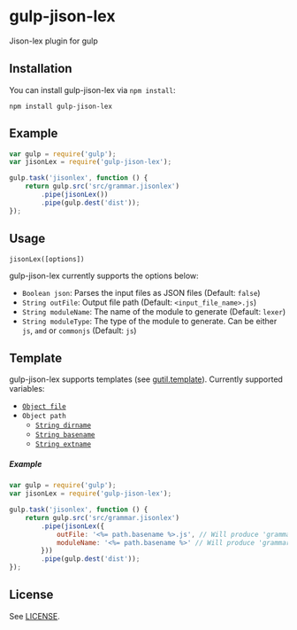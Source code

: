 gulp-jison-lex
==============

Jison-lex plugin for gulp


Installation
------------

You can install gulp-jison-lex via `npm install`:

`npm install gulp-jison-lex`


Example
-------

```javascript
var gulp = require('gulp');
var jisonLex = require('gulp-jison-lex');

gulp.task('jisonlex', function () {
    return gulp.src('src/grammar.jisonlex')
        .pipe(jisonLex())
        .pipe(gulp.dest('dist'));
});
```


Usage
-----

`jisonLex([options])`

gulp-jison-lex currently supports the options below:
 * `Boolean json`: Parses the input files as JSON files (Default: `false`)
 * `String outFile`: Output file path (Default: `<input_file_name>.js`)
 * `String moduleName`: The name of the module to generate (Default: `lexer`)
 * `String moduleType`: The type of the module to generate. Can be either `js`, `amd` or `commonjs` (Default: `js`)

Template
--------

gulp-jison-lex supports templates (see [gutil.template](https://github.com/gulpjs/gulp-util#templatestring-data)).
Currently supported variables:

 * [`Object file`](https://github.com/wearefractal/vinyl#file)
 * `Object path`
   * [`String dirname`](http://nodejs.org/api/path.html#path_path_dirname_p)
   * [`String basename`](http://nodejs.org/api/path.html#path_path_basename_p_ext)
   * [`String extname`](http://nodejs.org/api/path.html#path_path_extname_p)

##### Example

```javascript
var gulp = require('gulp');
var jisonLex = require('gulp-jison-lex');

gulp.task('jisonlex', function () {
    return gulp.src('src/grammar.jisonlex')
        .pipe(jisonLex({
            outFile: '<%= path.basename %>.js', // Will produce 'grammar.js'
            moduleName: '<%= path.basename %>' // Will produce 'grammar'
        }))
        .pipe(gulp.dest('dist'));
});
```
 
License
-------

See [LICENSE](https://github.com/danilo-valente/gulp-jison-lex/blob/master/LICENSE).